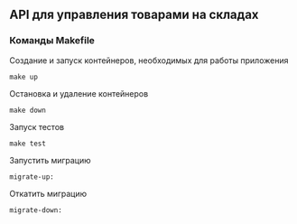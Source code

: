 ## API для управления товарами на складах


### Команды Makefile

Создание и запуск контейнеров, необходимых для работы приложения 
````
make up
````

Остановка и удаление контейнеров
````
make down
````

Запуск тестов
````
make test
````

Запустить миграцию

````
migrate-up:
````	

Откатить миграцию

````
migrate-down:
````
